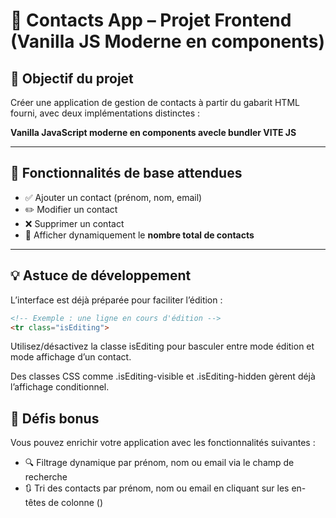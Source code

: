 # 📇 Contacts App – Projet Frontend (Vanilla JS Moderne en components)

## 🎯 Objectif du projet

Créer une application de gestion de contacts à partir du gabarit HTML fourni, avec deux implémentations distinctes :

**Vanilla JavaScript moderne en components avecle bundler VITE JS**  

---

## 🔧 Fonctionnalités de base attendues

- ✅ Ajouter un contact (prénom, nom, email)
- ✏️ Modifier un contact
- ❌ Supprimer un contact
- 🔢 Afficher dynamiquement le **nombre total de contacts**

---

## 💡 Astuce de développement

L’interface est déjà préparée pour faciliter l’édition :

```html
<!-- Exemple : une ligne en cours d'édition -->
<tr class="isEditing">
```

Utilisez/désactivez la classe isEditing pour basculer entre mode édition et mode affichage d’un contact.

Des classes CSS comme .isEditing-visible et .isEditing-hidden gèrent déjà l’affichage conditionnel.

## 🌟 Défis bonus
Vous pouvez enrichir votre application avec les fonctionnalités suivantes :

- 🔍 Filtrage dynamique par prénom, nom ou email via le champ de recherche
- 🔃 Tri des contacts par prénom, nom ou email en cliquant sur les en-têtes de colonne (<th>)

